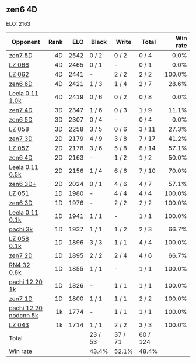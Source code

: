 ## zen6 4D ##

ELO: 2163

Opponent | Rank | ELO | Black | Write | Total | Win rate
---------|-----:|----:|-------|-------|-------|-------:
[zen7 5D](zen7%205D.md) | 4D | 2542 | 0 / 2 | 0 / 2 | 0 / 4 | 0.0%
[LZ 066](LZ%20066.md) | 4D | 2465 | 0 / 1 | - | 0 / 1 | 0.0%
[LZ 062](LZ%20062.md) | 4D | 2441 | - | 2 / 2 | 2 / 2 | 100.0%
[zen6 6D](zen6%206D.md) | 4D | 2421 | 1 / 3 | 1 / 4 | 2 / 7 | 28.6%
[Leela 0.11 1.0k](Leela%200.11%201.0k.md) | 4D | 2419 | 0 / 6 | 0 / 2 | 0 / 8 | 0.0%
[zen7 4D](zen7%204D.md) | 3D | 2347 | 1 / 6 | 0 / 3 | 1 / 9 | 11.1%
[zen6 5D](zen6%205D.md) | 3D | 2307 | 0 / 4 | - | 0 / 4 | 0.0%
[LZ 058](LZ%20058.md) | 3D | 2258 | 3 / 5 | 0 / 6 | 3 / 11 | 27.3%
[zen7 3D](zen7%203D.md) | 2D | 2179 | 4 / 9 | 3 / 8 | 7 / 17 | 41.2%
[LZ 057](LZ%20057.md) | 2D | 2178 | 3 / 6 | 5 / 8 | 8 / 14 | 57.1%
[zen6 4D](zen6%204D.md) | 2D | 2163 | - | 1 / 2 | 1 / 2 | 50.0%
[Leela 0.11 0.5k](Leela%200.11%200.5k.md) | 2D | 2156 | 1 / 4 | 6 / 6 | 7 / 10 | 70.0%
[zen6 3D+](zen6%203D+.md) | 2D | 2024 | 0 / 1 | 4 / 6 | 4 / 7 | 57.1%
[LZ 051](LZ%20051.md) | 1D | 1980 | - | 4 / 4 | 4 / 4 | 100.0%
[zen6 3D](zen6%203D.md) | 1D | 1976 | - | 2 / 2 | 2 / 2 | 100.0%
[Leela 0.11 0.1k](Leela%200.11%200.1k.md) | 1D | 1941 | 1 / 1 | - | 1 / 1 | 100.0%
[pachi 3k](pachi%203k.md) | 1D | 1937 | 1 / 1 | 1 / 2 | 2 / 3 | 66.7%
[LZ 058 0.1k](LZ%20058%200.1k.md) | 1D | 1896 | 3 / 3 | 1 / 1 | 4 / 4 | 100.0%
[zen7 2D](zen7%202D.md) | 1D | 1895 | 2 / 2 | 2 / 4 | 4 / 6 | 66.7%
[RN4.32 0.8k](RN4.32%200.8k.md) | 1D | 1855 | 1 / 1 | - | 1 / 1 | 100.0%
[pachi 12.20 1k](pachi%2012.20%201k.md) | 1D | 1826 | - | 1 / 1 | 1 / 1 | 100.0%
[zen7 1D](zen7%201D.md) | 1D | 1800 | 1 / 1 | 1 / 1 | 2 / 2 | 100.0%
[pachi 12.20 nodcnn 5k](pachi%2012.20%20nodcnn%205k.md) | 1k | 1774 | - | 1 / 1 | 1 / 1 | 100.0%
[LZ 043](LZ%20043.md) | 1k | 1714 | 1 / 1 | 2 / 2 | 3 / 3 | 100.0%
Total | | | 23 / 53 | 37 / 71 | 60 / 124 | 
Win rate| | | 43.4% | 52.1% | 48.4% | 
